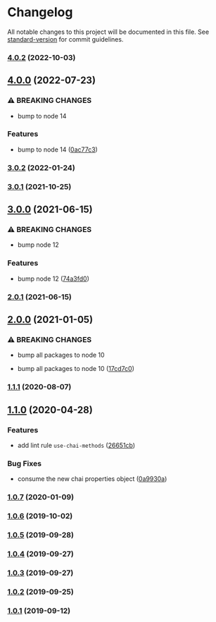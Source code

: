 # Changelog

All notable changes to this project will be documented in this file. See [standard-version](https://github.com/conventional-changelog/standard-version) for commit guidelines.

### [4.0.2](https://github.com/CrowdStrike/faltest/compare/eslint-plugin-faltest@4.0.1...eslint-plugin-faltest@4.0.2) (2022-10-03)

## [4.0.0](https://github.com/CrowdStrike/faltest/compare/eslint-plugin-faltest@3.0.2...eslint-plugin-faltest@4.0.0) (2022-07-23)


### ⚠ BREAKING CHANGES

* bump to node 14

### Features

* bump to node 14 ([0ac77c3](https://github.com/CrowdStrike/faltest/commit/0ac77c3b980a3c6835b77c9557e511ba13fc1b59))

### [3.0.2](https://github.com/CrowdStrike/faltest/compare/eslint-plugin-faltest@3.0.1...eslint-plugin-faltest@3.0.2) (2022-01-24)

### [3.0.1](https://github.com/CrowdStrike/faltest/compare/eslint-plugin-faltest@3.0.0...eslint-plugin-faltest@3.0.1) (2021-10-25)

## [3.0.0](https://github.com/CrowdStrike/faltest/compare/eslint-plugin-faltest@2.0.1...eslint-plugin-faltest@3.0.0) (2021-06-15)


### ⚠ BREAKING CHANGES

* bump node 12

### Features

* bump node 12 ([74a3fd0](https://github.com/CrowdStrike/faltest/commit/74a3fd06f787685cf543d5725f0b45ae4215fcf5))

### [2.0.1](https://github.com/CrowdStrike/faltest/compare/eslint-plugin-faltest@2.0.0...eslint-plugin-faltest@2.0.1) (2021-06-15)

## [2.0.0](https://github.com/CrowdStrike/faltest/compare/eslint-plugin-faltest@1.1.1...eslint-plugin-faltest@2.0.0) (2021-01-05)


### ⚠ BREAKING CHANGES

* bump all packages to node 10

* bump all packages to node 10 ([17cd7c0](https://github.com/CrowdStrike/faltest/commit/17cd7c0173a4c57e15b1b187b73411c4e466b9b0))

### [1.1.1](https://github.com/CrowdStrike/faltest/compare/eslint-plugin-faltest@1.1.0...eslint-plugin-faltest@1.1.1) (2020-08-07)

## [1.1.0](https://github.com/CrowdStrike/faltest/compare/eslint-plugin-faltest@1.0.7...eslint-plugin-faltest@1.1.0) (2020-04-28)


### Features

* add lint rule `use-chai-methods` ([26651cb](https://github.com/CrowdStrike/faltest/commit/26651cbd74d64e2d6bcb0a58d12f315a99757f18))


### Bug Fixes

* consume the new chai properties object ([0a9930a](https://github.com/CrowdStrike/faltest/commit/0a9930a82cff67ef4d7069921a72dff3933a435e))

### [1.0.7](https://github.com/CrowdStrike/faltest/compare/eslint-plugin-faltest@1.0.6...eslint-plugin-faltest@1.0.7) (2020-01-09)

### [1.0.6](https://github.com/CrowdStrike/faltest/compare/eslint-plugin-faltest@1.0.5...1.0.6) (2019-10-02)

### [1.0.5](https://github.com/CrowdStrike/faltest/compare/eslint-plugin-faltest@1.0.4...1.0.5) (2019-09-28)

### [1.0.4](https://github.com/CrowdStrike/faltest/compare/eslint-plugin-faltest@1.0.3...1.0.4) (2019-09-27)

### [1.0.3](https://github.com/CrowdStrike/faltest/compare/eslint-plugin-faltest@1.0.2...1.0.3) (2019-09-27)

### [1.0.2](https://github.com/CrowdStrike/faltest/compare/eslint-plugin-faltest@1.0.1...1.0.2) (2019-09-25)

### [1.0.1](https://github.com/CrowdStrike/faltest/compare/eslint-plugin-faltest@1.0.0...1.0.1) (2019-09-12)
